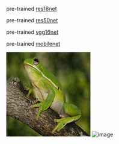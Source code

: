 

pre-trained [res18net](https://pan.baidu.com/s/1c1BgMXi)

pre-trained [res50net](https://pan.baidu.com/s/1bptuG95)

pre-trained [vgg16net](https://pan.baidu.com/s/1eR8tGLO)

pre-trained [mobilenet](https://pan.baidu.com/s/1c1IAAE8)


![image](https://github.com/luhaofang/CACUE/blob/master/example/imagenet/img/pic.JPEG)
![image](https://github.com/luhaofang/CACUE/blob/master/example/imagenet/img/test.jpg)
